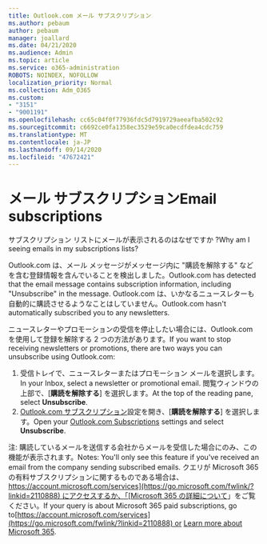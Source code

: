 ```yaml
---
title: Outlook.com メール サブスクリプション
ms.author: pebaum
author: pebaum
manager: joallard
ms.date: 04/21/2020
ms.audience: Admin
ms.topic: article
ms.service: o365-administration
ROBOTS: NOINDEX, NOFOLLOW
localization_priority: Normal
ms.collection: Adm_O365
ms.custom:
- "3151"
- "9001191"
ms.openlocfilehash: cc65c04f0f77936fdc5d7919729aeeafba502c92
ms.sourcegitcommit: c6692ce0fa1358ec3529e59ca0ecdfdea4cdc759
ms.translationtype: MT
ms.contentlocale: ja-JP
ms.lasthandoff: 09/14/2020
ms.locfileid: "47672421"
---
```

# <a name="email-subscriptions"></a><span data-ttu-id="7288d-102">メール サブスクリプション</span><span class="sxs-lookup"><span data-stu-id="7288d-102">Email subscriptions</span></span>

<span data-ttu-id="7288d-103">サブスクリプション リストにメールが表示されるのはなぜですか ?</span><span class="sxs-lookup"><span data-stu-id="7288d-103">Why am I seeing emails in my subscriptions lists?</span></span>

<span data-ttu-id="7288d-104">Outlook.com は、メール メッセージがメッセージ内に "購読を解除する" などを含む登録情報を含んでいることを検出しました。</span><span class="sxs-lookup"><span data-stu-id="7288d-104">Outlook.com has detected that the email message contains subscription information, including "Unsubscribe" in the message.</span></span> <span data-ttu-id="7288d-105">Outlook.com は、いかなるニュースレターも自動的に購読させるようなことはしていません。</span><span class="sxs-lookup"><span data-stu-id="7288d-105">Outlook.com hasn't automatically subscribed you to any newsletters.</span></span>

<span data-ttu-id="7288d-106">ニュースレターやプロモーションの受信を停止したい場合には、Outlook.com を使用して登録を解除する 2 つの方法があります。</span><span class="sxs-lookup"><span data-stu-id="7288d-106">If you want to stop receiving newsletters or promotions, there are two ways you can unsubscribe using Outlook.com:</span></span>
1. <span data-ttu-id="7288d-107">受信トレイで、ニュースレターまたはプロモーション メールを選択します。</span><span class="sxs-lookup"><span data-stu-id="7288d-107">In your Inbox, select a newsletter or promotional email.</span></span> <span data-ttu-id="7288d-108">閲覧ウィンドウの上部で、[**購読を解除する**] を選択します。</span><span class="sxs-lookup"><span data-stu-id="7288d-108">At the top of the reading pane, select **Unsubscribe**.</span></span>
2. <span data-ttu-id="7288d-109">[Outlook.com サブスクリプション](https://go.microsoft.com/fwlink/?linkid=2110887)設定を開き、[**購読を解除する**] を選択します。</span><span class="sxs-lookup"><span data-stu-id="7288d-109">Open your [Outlook.com Subscriptions](https://go.microsoft.com/fwlink/?linkid=2110887) settings and select **Unsubscribe**.</span></span>

<span data-ttu-id="7288d-110">注: 購読しているメールを送信する会社からメールを受信した場合にのみ、この機能が表示されます。</span><span class="sxs-lookup"><span data-stu-id="7288d-110">Notes: You'll only see this feature if you've received an email from the company sending subscribed emails.</span></span>
<span data-ttu-id="7288d-111">クエリが Microsoft 365 の有料サブスクリプションに関するものである場合は、[https://account.microsoft.com/services](https://go.microsoft.com/fwlink/?linkid=2110888) にアクセスするか、「[Microsoft 365 の詳細について](https://products.office.com/compare-all-microsoft-office-products?tab=1&WT.mc_id=PROD_OL-Web_Support_O365NewValue_Upgrade)」をご覧ください。</span><span class="sxs-lookup"><span data-stu-id="7288d-111">If your query is about Microsoft 365 paid subscriptions, go to[https://account.microsoft.com/services](https://go.microsoft.com/fwlink/?linkid=2110888) or [Learn more about Microsoft 365](https://products.office.com/compare-all-microsoft-office-products?tab=1&WT.mc_id=PROD_OL-Web_Support_O365NewValue_Upgrade).</span></span>
  